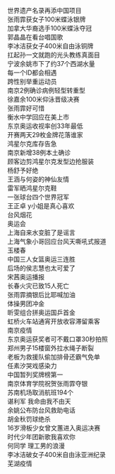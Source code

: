 世界遗产名录再添中国项目  
张雨霏获女子100米蝶泳银牌  
加拿大华裔选手100米蝶泳夺冠  
郭晶晶在看台唱国歌  
李冰洁获女子400米自由泳铜牌  
扛起孙一文就跑的光头教练真面目  
宁波余姚市下了约37个西湖水量  
每一个ID都会相遇  
跨性别举重运动员  
南京2例确诊病例轻型转重型  
徐嘉余100米仰泳晋级决赛  
张雨霏好可惜  
衡水中学回应在美上市  
东京奥运收视率创33年最低  
开赛两天29枚金牌花落谁家  
鸿星尔克库存告急  
南京新增38例本土确诊  
顾客边剪鸿星尔克发型边抢服装  
杨舒予好绝  
王涵与何姿的神仙友情  
雷军晒鸿星尔克鞋  
一张球台四个世界冠军  
王正卓 y小姐是真心喜欢  
台风烟花  
奥运会  
上海自来水变脏了是谣言  
上海气象小哥回应台风天嘶吼式报道  
玉楼春  
中国三人女篮奥运三连胜  
后场的侯志慧也太可爱了  
宋茜奥运播报  
长春火灾已致15人死亡  
张雨霏摘银后比耶喊加油  
体操男团冲金  
昕雯组合拼奥运国乒首金  
虹桥火车站通宵开放收容滞留乘客  
南京疫情  
东京奥运获奖者可不戴口罩30秒拍照  
郑州男子15楼窗外拉水绳子断裂  
老板为救援队偷加排骨还霸气免单  
任素汐哭戏感染力  
中国暂列奖牌榜第一  
南京体育学院祝贺张雨霏夺银  
苏南机场取消航班194个  
谌利军 我命由我不由天  
余姚公布防台风救助电话  
胡金秋罚球绝杀  
16岁滑板少女曾文蕙进入奥运决赛  
时代少年团新歌我喜欢你  
何同学 理工男的浪漫  
李冰洁破女子400米自由泳亚洲纪录  
芜湖疫情  
